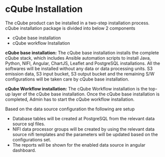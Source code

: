 # cQube Installation

The cQube product can be installed in a two-step installation process. cQube installation package is divided into below 2 components 

* cQube base installation
* cQube workflow Installation

**cQube base installation:** The cQube base installation installs the complete cQube stack, which includes Ansible automation scripts to install Java, Python, NIFI, Angular, ChartJS, Leaflet and PostgreSQL installations. All the softwares will be installed without any data or data processing units. S3 emission data, S3 input bucket, S3 output bucket and the remaining S/W configurations will be taken care by cQube base installation.   


**cQube Workflow installation:** The cQube Workflow installation is the top-up layer of the cQube base installation. Once the cQube base installation is completed, Admin has to start the cQube workflow installation. 

Based on the data source configuration the following are setup

* Database tables will be created at PostgreSQL from the relevant data source sql files. 
* NIFI data processor groups will be created by using the relevant data source nifi  templates and the parameters will be updated based on the configurations set. 
* The reports will be shown for the enabled data source in angular dashboard. 

